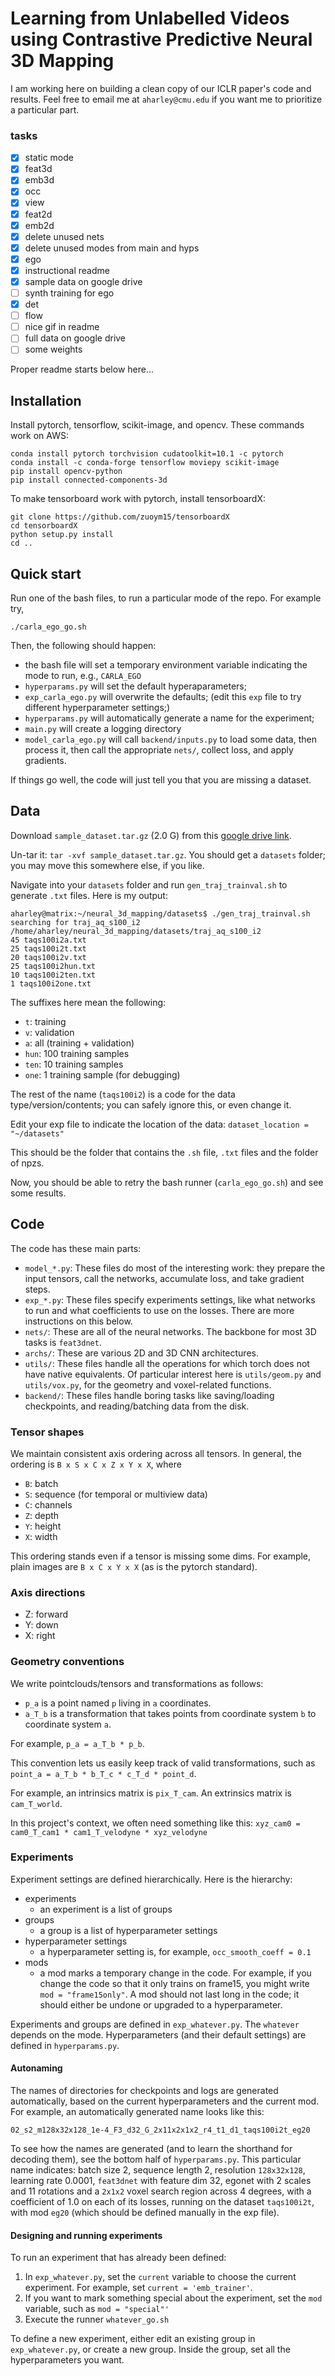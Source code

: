 # Learning from Unlabelled Videos using Contrastive Predictive Neural 3D Mapping

I am working here on building a clean copy of our ICLR paper's code and results. Feel free to email me at `aharley@cmu.edu` if you want me to prioritize a particular part.

### tasks
- [x] static mode
- [x] feat3d
- [x] emb3d
- [x] occ
- [x] view
- [x] feat2d
- [x] emb2d
- [x] delete unused nets
- [x] delete unused modes from main and hyps
- [x] ego
- [x] instructional readme
- [x] sample data on google drive
- [ ] synth training for ego
- [x] det
- [ ] flow
- [ ] nice gif in readme
- [ ] full data on google drive
- [ ] some weights

Proper readme starts below here...

## Installation

Install pytorch, tensorflow, scikit-image, and opencv. These commands work on AWS:
```
conda install pytorch torchvision cudatoolkit=10.1 -c pytorch
conda install -c conda-forge tensorflow moviepy scikit-image
pip install opencv-python
pip install connected-components-3d
```
To make tensorboard work with pytorch, install tensorboardX:
```
git clone https://github.com/zuoym15/tensorboardX
cd tensorboardX
python setup.py install
cd ..
```

## Quick start

Run one of the bash files, to run a particular mode of the repo. For example try,

`./carla_ego_go.sh`

Then, the following should happen:
- the bash file will set a temporary environment variable indicating the mode to run, e.g., `CARLA_EGO`
- `hyperparams.py` will set the default hyperaparameters;
- `exp_carla_ego.py` will overwrite the defaults; (edit this `exp` file to try different hyperparameter settings;)
- `hyperparams.py` will automatically generate a name for the experiment;
- `main.py` will create a logging directory
- `model_carla_ego.py` will call `backend/inputs.py` to load some data, then process it, then call the appropriate `nets/`, collect loss, and apply gradients.

If things go well, the code will just tell you that you are missing a dataset.

## Data

Download `sample_dataset.tar.gz` (2.0 G) from this [google drive link](https://drive.google.com/file/d/1UfDy99bor-XO7dfpkd67GcM_QoGzJMfR/view?usp=sharing).

Un-tar it: `tar -xvf sample_dataset.tar.gz`. You should get a `datasets` folder; you may move this somewhere else, if you like. 

Navigate into your `datasets` folder and run `gen_traj_trainval.sh` to generate `.txt` files. Here is my output:
```
aharley@matrix:~/neural_3d_mapping/datasets$ ./gen_traj_trainval.sh
searching for traj_aq_s100_i2
/home/aharley/neural_3d_mapping/datasets/traj_aq_s100_i2
45 taqs100i2a.txt
25 taqs100i2t.txt
20 taqs100i2v.txt
25 taqs100i2hun.txt
10 taqs100i2ten.txt
1 taqs100i2one.txt
```

The suffixes here mean the following:
- `t`: training
- `v`: validation
- `a`: all (training + validation)
- `hun`: 100 training samples
- `ten`: 10 training samples
- `one`: 1 training sample (for debugging)

The rest of the name (`taqs100i2`) is a code for the data type/version/contents; you can safely ignore this, or even change it.

Edit your exp file to indicate the location of the data: `dataset_location = "~/datasets"`

This should be the folder that contains the `.sh` file, `.txt` files and the folder of npzs.

Now, you should be able to retry the bash runner (`carla_ego_go.sh`) and see some results.

## Code

The code has these main parts:
- `model_*.py`: These files do most of the interesting work: they prepare the input tensors, call the networks, accumulate loss, and take gradient steps.
- `exp_*.py`: These files specify experiments settings, like what networks to run and what coefficients to use on the losses. There are more instructions on this below.
- `nets/`: These are all of the neural networks. The backbone for most 3D tasks is `feat3dnet`. 
- `archs/`: These are various 2D and 3D CNN architectures. 
- `utils/`: These files handle all the operations for which torch does not have native equivalents. Of particular interest here is `utils/geom.py` and `utils/vox.py`, for the geometry and voxel-related functions. 
- `backend/`: These files handle boring tasks like saving/loading checkpoints, and reading/batching data from the disk.


### Tensor shapes

We maintain consistent axis ordering across all tensors. In general, the ordering is `B x S x C x Z x Y x X`, where

- `B`: batch
- `S`: sequence (for temporal or multiview data)
- `C`: channels
- `Z`: depth
- `Y`: height
- `X`: width

This ordering stands even if a tensor is missing some dims. For example, plain images are `B x C x Y x X` (as is the pytorch standard).

### Axis directions

- Z: forward
- Y: down
- X: right

### Geometry conventions

We write pointclouds/tensors and transformations as follows:

- `p_a` is a point named `p` living in `a` coordinates.
- `a_T_b` is a transformation that takes points from coordinate system `b` to coordinate system `a`.

For example, `p_a = a_T_b * p_b`.

This convention lets us easily keep track of valid transformations, such as
`point_a = a_T_b * b_T_c * c_T_d * point_d`.

For example, an intrinsics matrix is `pix_T_cam`. An extrinsics matrix is `cam_T_world`. 

In this project's context, we often need something like this:
`xyz_cam0 = cam0_T_cam1 * cam1_T_velodyne * xyz_velodyne`

### Experiments

Experiment settings are defined hierarchically. Here is the hierarchy:

- experiments 
    - an experiment is a list of groups
- groups
    - a group is a list of hyperparameter settings
- hyperparameter settings
    - a hyperparameter setting is, for example, `occ_smooth_coeff = 0.1`
- mods
    - a mod marks a temporary change in the code. For example, if you change the code so that it only trains on frame15, you might write `mod = "frame15only"`. A mod should not last long in the code; it should either be undone or upgraded to a hyperparameter.

Experiments and groups are defined in `exp_whatever.py`. The `whatever` depends on the mode. Hyperparameters (and their default settings) are defined in `hyperparams.py`.

#### Autonaming

The names of directories for checkpoints and logs are generated automatically, based on the current hyperparameters and the current mod. For example, an automatically generated name looks like this:

`02_s2_m128x32x128_1e-4_F3_d32_G_2x11x2x1x2_r4_t1_d1_taqs100i2t_eg20`

To see how the names are generated (and to learn the shorthand for decoding them), see the bottom half of `hyperparams.py`. This particular name indicates: batch size 2, sequence length 2, resolution `128x32x128`, learning rate 0.0001, `feat3dnet` with feature dim 32, egonet with 2 scales and 11 rotations and a `2x1x2` voxel search region across 4 degrees, with a coefficient of 1.0 on each of its losses, running on the dataset `taqs100i2t`, with mod `eg20` (which should be defined manually in the exp file). 

#### Designing and running experiments

To run an experiment that has already been defined:

1. In `exp_whatever.py`, set the `current` variable to choose the current experiment. For example, set `current = 'emb_trainer'`.
2. If you want to mark something special about the experiment, set the `mod` variable, such as `mod = "special"'`
3. Execute the runner `whatever_go.sh`

To define a new experiment, either edit an existing group in `exp_whatever.py`, or create a new group. Inside the group, set all the hyperparameters you want.
